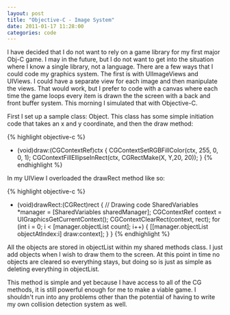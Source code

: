 ```yaml
---
layout: post
title: "Objective-C - Image System"
date: 2011-01-17 11:28:00
categories: code
---
```

I have decided that I do not want to rely on a game library for my first major Obj-C game.  I may in the future, but I do not want to get into the situation where I know a single library, not a language.  There are a few ways that I could code my graphics system. The first is with UIImageViews and UIViews.  I could have  a separate view for each image and then manipulate the views. That would work, but I prefer to code with a canvas where each time the game loops every item is drawn the the screen with a back and front buffer system.  This morning I simulated that with Objective-C.

First I set up a sample class: Object.  This class has some simple initiation code that takes an x and y coordinate, and then the draw method:

{% highlight objective-c %}
- (void)draw:(CGContextRef)ctx
{
     CGContextSetRGBFillColor(ctx, 255, 0, 0, 1);
     CGContextFillEllipseInRect(ctx, CGRectMake(X, Y,20, 20));
}
{% endhighlight %}

In my UIView I overloaded the drawRect method like so:

{% highlight objective-c %}
- (void)drawRect:(CGRect)rect
{
     // Drawing code
     SharedVariables *manager = [SharedVariables sharedManager];
     CGContextRef context = UIGraphicsGetCurrentContext();
     CGContextClearRect(context, rect);
     for (int i = 0; i &lt; [manager.objectList count]; i++)
     {
          [[manager.objectList objectAtIndex:i] draw:context];
     }
}
{% endhighlight %}

All the objects are stored in objectList within my shared methods class. I just add objects when I wish to draw them to the screen. At this point in time no objects are cleared so everything stays, but doing so is just as simple as deleting everything in objectList.

This method is simple and yet because I have access to all of the CG methods, it is still powerful enough for me to make a viable game.  I shouldn't run into any problems other than the potential of having to write my own collision detection system as well.
